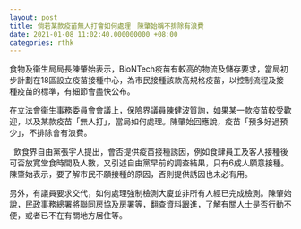 ```yaml
---
layout: post
title: 倘若某款疫苗無人打會如何處理　陳肇始稱不排除有浪費
date: 2021-01-08 11:02:40.000000000 +08:00
categories: rthk
---
```


食物及衞生局局長陳肇始表示，BioNTech疫苗有較高的物流及儲存要求，當局初步計劃在18區設立疫苗接種中心，為市民接種該款高規格疫苗，以控制流程及接種疫苗的標準，有細節會盡快公布。  

在立法會衞生事務委員會會議上，保險界議員陳健波質詢，如果某一款疫苗較受歡迎，以及某款疫苗「無人打」，當局如何處理。陳肇始回應說，疫苗「預多好過預少」，不排除會有浪費。

  飲食界自由黨張宇人提出，會否提供疫苗接種誘因，例如食肆員工及客人接種後可否放寬堂食時間及人數，又引述自由黨早前的調查結果，只有6成人願意接種。陳肇始表示，要了解市民不願接種的原因，否則提供誘因也未必有用。  

另外，有議員要求交代，如何處理強制檢測大廈並非所有人經已完成檢測。陳肇始說，民政事務總署將聯同房協及房署等，翻查資料跟進，了解有關人士是否行動不便，或者已不在有關地方居住等。
